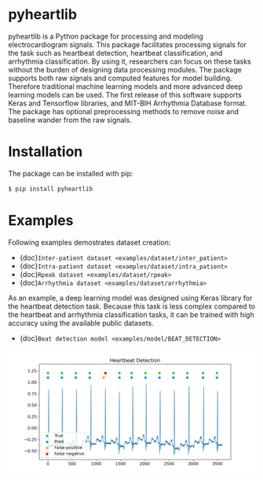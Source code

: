# pyheartlib

pyheartlib is a Python package for processing and modeling electrocardiogram signals. This package facilitates processing signals for the task such as heartbeat detection, heartbeat classification, and arrhythmia classification. By using it, researchers can focus on these tasks without the burden of designing data processing modules. The package supports both raw signals and computed features for model building. Therefore traditional machine learning models and more advanced deep learning models can be used. The first release of this software supports Keras and Tensorflow libraries, and MIT-BIH Arrhythmia Database format. The package has optional preprocessing methods to remove noise and baseline wander from the raw signals.

# Installation

The package can be installed with pip:

```bash
$ pip install pyheartlib
```

# Examples

Following examples demostrates dataset creation:

* {doc}`Inter-patient dataset <examples/dataset/inter_patient>` <br> 
* {doc}`Intra-patient dataset <examples/dataset/intra_patient>` <br> 
* {doc}`Rpeak dataset <examples/dataset/rpeak>` <br>    
* {doc}`Arrhythmia dataset <examples/dataset/arrhythmia>`

As an example, a deep learning model was designed using Keras library for the heartbeat detection task. Because this task is less complex compared to the heartbeat and arrhythmia classification tasks, it can be trained with high accuracy using the available public datasets.

* {doc}`Beat detection model <examples/model/BEAT_DETECTION>`

![Example: heartbeat detection using deep learning.](examples/model/plots/mis.png)